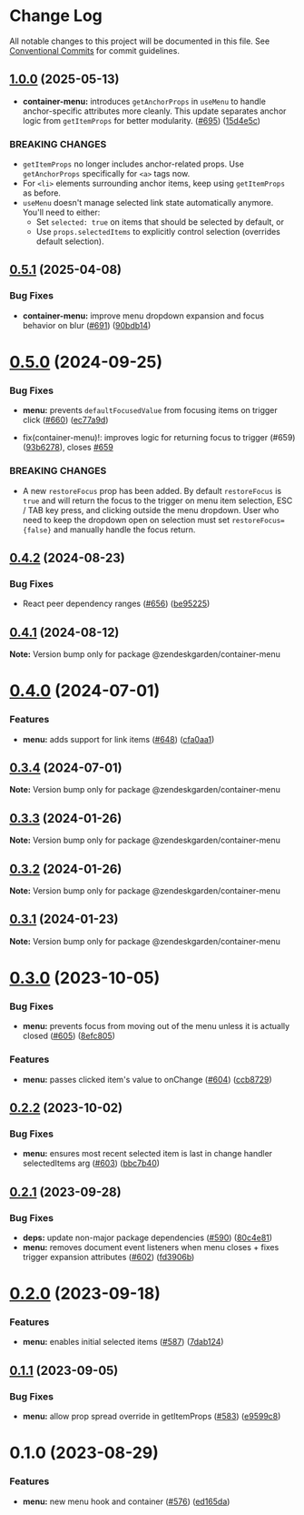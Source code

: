 # Change Log

All notable changes to this project will be documented in this file.
See [Conventional Commits](https://conventionalcommits.org) for commit guidelines.

## [1.0.0](https://github.com/zendeskgarden/react-containers/compare/@zendeskgarden/container-menu@0.5.1...@zendeskgarden/container-menu@1.0.0) (2025-05-13)

- **container-menu:** introduces `getAnchorProps` in `useMenu` to handle anchor-specific attributes more cleanly. This update separates anchor logic from `getItemProps` for better modularity. ([#695](https://github.com/zendeskgarden/react-containers/issues/695)) ([15d4e5c](https://github.com/zendeskgarden/react-containers/commit/15d4e5cd08be7ab09621db4109190a139b42dcab))

### BREAKING CHANGES

- `getItemProps` no longer includes anchor-related props. Use `getAnchorProps` specifically for `<a>` tags now.
- For `<li>` elements surrounding anchor items, keep using `getItemProps` as before.
- `useMenu` doesn't manage selected link state automatically anymore.  You'll need to either:
  - Set `selected: true` on items that should be selected by default, or
  - Use `props.selectedItems` to explicitly control selection (overrides default selection).

## [0.5.1](https://github.com/zendeskgarden/react-containers/compare/@zendeskgarden/container-menu@0.5.0...@zendeskgarden/container-menu@0.5.1) (2025-04-08)

### Bug Fixes

- **container-menu:** improve menu dropdown expansion and focus behavior on blur ([#691](https://github.com/zendeskgarden/react-containers/issues/691)) ([90bdb14](https://github.com/zendeskgarden/react-containers/commit/90bdb147036f340f7f00750ed56984fc814ad379))

# [0.5.0](https://github.com/zendeskgarden/react-containers/compare/@zendeskgarden/container-menu@0.4.2...@zendeskgarden/container-menu@0.5.0) (2024-09-25)

### Bug Fixes

- **menu:** prevents `defaultFocusedValue` from focusing items on trigger click ([#660](https://github.com/zendeskgarden/react-containers/issues/660)) ([ec77a9d](https://github.com/zendeskgarden/react-containers/commit/ec77a9d64b8f714aeec3de18baad7d617f10c977))

- fix(container-menu)!: improves logic for returning focus to trigger (#659) ([93b6278](https://github.com/zendeskgarden/react-containers/commit/93b6278733a3255cd6bce5d6b6176aae15c3ce3b)), closes [#659](https://github.com/zendeskgarden/react-containers/issues/659)

### BREAKING CHANGES

- A new `restoreFocus` prop has been added. By default `restoreFocus` is `true` and will return the focus to the trigger on menu item selection, ESC / TAB key press, and clicking outside the menu dropdown. User who need to keep the dropdown open on selection must set `restoreFocus={false}` and manually handle the focus return.

## [0.4.2](https://github.com/zendeskgarden/react-containers/compare/@zendeskgarden/container-menu@0.4.1...@zendeskgarden/container-menu@0.4.2) (2024-08-23)

### Bug Fixes

- React peer dependency ranges ([#656](https://github.com/zendeskgarden/react-containers/issues/656)) ([be95225](https://github.com/zendeskgarden/react-containers/commit/be95225f3c988183944d8b0395c578dd4396ba62))

## [0.4.1](https://github.com/zendeskgarden/react-containers/compare/@zendeskgarden/container-menu@0.4.0...@zendeskgarden/container-menu@0.4.1) (2024-08-12)

**Note:** Version bump only for package @zendeskgarden/container-menu

# [0.4.0](https://github.com/zendeskgarden/react-containers/compare/@zendeskgarden/container-menu@0.3.4...@zendeskgarden/container-menu@0.4.0) (2024-07-01)

### Features

- **menu:** adds support for link items ([#648](https://github.com/zendeskgarden/react-containers/issues/648)) ([cfa0aa1](https://github.com/zendeskgarden/react-containers/commit/cfa0aa1eb42033c499b1b5870de25d981a8f4104))

## [0.3.4](https://github.com/zendeskgarden/react-containers/compare/@zendeskgarden/container-menu@0.3.3...@zendeskgarden/container-menu@0.3.4) (2024-07-01)

**Note:** Version bump only for package @zendeskgarden/container-menu

## [0.3.3](https://github.com/zendeskgarden/react-containers/compare/@zendeskgarden/container-menu@0.3.2...@zendeskgarden/container-menu@0.3.3) (2024-01-26)

**Note:** Version bump only for package @zendeskgarden/container-menu

## [0.3.2](https://github.com/zendeskgarden/react-containers/compare/@zendeskgarden/container-menu@0.3.1...@zendeskgarden/container-menu@0.3.2) (2024-01-26)

**Note:** Version bump only for package @zendeskgarden/container-menu

## [0.3.1](https://github.com/zendeskgarden/react-containers/compare/@zendeskgarden/container-menu@0.3.0...@zendeskgarden/container-menu@0.3.1) (2024-01-23)

**Note:** Version bump only for package @zendeskgarden/container-menu

# [0.3.0](https://github.com/zendeskgarden/react-containers/compare/@zendeskgarden/container-menu@0.2.2...@zendeskgarden/container-menu@0.3.0) (2023-10-05)

### Bug Fixes

- **menu:** prevents focus from moving out of the menu unless it is actually closed ([#605](https://github.com/zendeskgarden/react-containers/issues/605)) ([8efc805](https://github.com/zendeskgarden/react-containers/commit/8efc805b625022b74b0a3bc14d1a2aa4edcc95fe))

### Features

- **menu:** passes clicked item's value to onChange ([#604](https://github.com/zendeskgarden/react-containers/issues/604)) ([ccb8729](https://github.com/zendeskgarden/react-containers/commit/ccb87294fd004aa31c0449deaae9103dcc72507d))

## [0.2.2](https://github.com/zendeskgarden/react-containers/compare/@zendeskgarden/container-menu@0.2.1...@zendeskgarden/container-menu@0.2.2) (2023-10-02)

### Bug Fixes

- **menu:** ensures most recent selected item is last in change handler selectedItems arg ([#603](https://github.com/zendeskgarden/react-containers/issues/603)) ([bbc7b40](https://github.com/zendeskgarden/react-containers/commit/bbc7b4096a5374b9f9fe0af32b50833c528baf7b))

## [0.2.1](https://github.com/zendeskgarden/react-containers/compare/@zendeskgarden/container-menu@0.2.0...@zendeskgarden/container-menu@0.2.1) (2023-09-28)

### Bug Fixes

- **deps:** update non-major package dependencies ([#590](https://github.com/zendeskgarden/react-containers/issues/590)) ([80c4e81](https://github.com/zendeskgarden/react-containers/commit/80c4e8131ec657b38d3e8932aa688fcd141e8cb8))
- **menu:** removes document event listeners when menu closes + fixes trigger expansion attributes ([#602](https://github.com/zendeskgarden/react-containers/issues/602)) ([fd3906b](https://github.com/zendeskgarden/react-containers/commit/fd3906bef20a5ed88a8f6089e56d60ce0c4266a0))

# [0.2.0](https://github.com/zendeskgarden/react-containers/compare/@zendeskgarden/container-menu@0.1.1...@zendeskgarden/container-menu@0.2.0) (2023-09-18)

### Features

- **menu:** enables initial selected items ([#587](https://github.com/zendeskgarden/react-containers/issues/587)) ([7dab124](https://github.com/zendeskgarden/react-containers/commit/7dab1241c08001226ee41cba0173eecbe4b81a7a))

## [0.1.1](https://github.com/zendeskgarden/react-containers/compare/@zendeskgarden/container-menu@0.1.0...@zendeskgarden/container-menu@0.1.1) (2023-09-05)

### Bug Fixes

- **menu:** allow prop spread override in getItemProps ([#583](https://github.com/zendeskgarden/react-containers/issues/583)) ([e9599c8](https://github.com/zendeskgarden/react-containers/commit/e9599c8c912fe3304ed29b19563ea3a0a20dd561))

# 0.1.0 (2023-08-29)

### Features

- **menu:** new menu hook and container ([#576](https://github.com/zendeskgarden/react-containers/issues/576)) ([ed165da](https://github.com/zendeskgarden/react-containers/commit/ed165dad8c2961a1fd6f2f61e3345842e3d7cf47))
